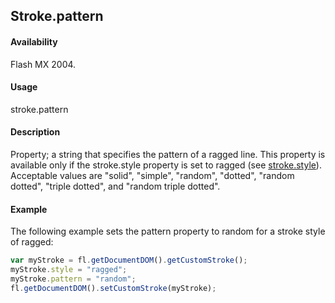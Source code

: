 ## Stroke.pattern

#### Availability

Flash MX 2004.

#### Usage

stroke.pattern

#### Description

Property; a string that specifies the pattern of a ragged line. This property is available only if the stroke.style property is set to ragged (see [stroke.style](../Stroke_object/stroke20.md)). Acceptable values are "solid", "simple", "random", "dotted", "random dotted", "triple dotted", and "random triple dotted".

#### Example


The following example sets the pattern property to random for a stroke style of ragged:
```javascript
var myStroke = fl.getDocumentDOM().getCustomStroke(); 
myStroke.style = "ragged";
myStroke.pattern = "random"; 
fl.getDocumentDOM().setCustomStroke(myStroke);

```